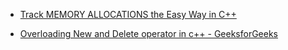 - [Track MEMORY ALLOCATIONS the Easy Way in C++](https://youtu.be/sLlGEUO_EGE)

- [Overloading New and Delete operator in c++ - GeeksforGeeks](https://www.geeksforgeeks.org/overloading-new-delete-operator-c/)
